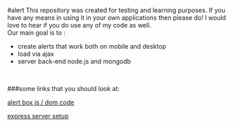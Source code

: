 #alert
This repository was created for testing and learning purposes. If you have any means in using it in your own applications then please do! I would love to hear if you do use any of my code as well.
<br />
Our main goal is to :
  * create alerts that work both on mobile and desktop
  * load via ajax
  * server back-end node.js and mongodb
<br />

###some links that you should look at:

[alert box js / dom code](https://www.youtube.com/watch?v=CZbsnQXtJHk)

[express server setup ](http://stackoverflow.com/questions/4529586/render-basic-html-view-in-node-js-express)
